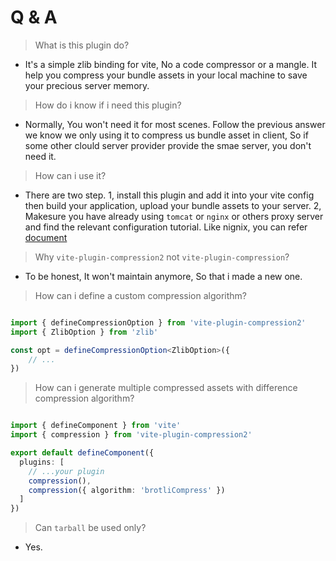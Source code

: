 # Q & A

> What is this plugin do?

- It's a simple zlib binding for vite, No a code compressor or a mangle. It help you compress your bundle assets in your local machine to save your precious server memory.

> How do i know if i need this plugin?

- Normally, You won't need it for most scenes. Follow the previous answer we know we only using it to compress us bundle asset in client, 
So if some other clould server provider provide the smae server, you don't need it.

> How can i use it?

- There are two step. 1, install this plugin and add it into your vite config then build your application, upload your bundle assets to your server.
2, Makesure you have already using `tomcat` or `nginx` or others proxy server and find the relevant configuration tutorial. Like nignix, you can refer
[document](https://nginx.org/en/docs/http/ngx_http_gzip_module.html)

> Why `vite-plugin-compression2` not `vite-plugin-compression`?

- To be honest, It won't  maintain anymore, So that i made a new one.

> How can i define a custom compression algorithm?

```ts

import { defineCompressionOption } from 'vite-plugin-compression2'
import { ZlibOption } from 'zlib'

const opt = defineCompressionOption<ZlibOption>({ 
    // ...
})

```

> How can i generate multiple compressed assets with difference compression algorithm?

```ts

import { defineComponent } from 'vite'
import { compression } from 'vite-plugin-compression2'

export default defineComponent({
  plugins: [
    // ...your plugin
    compression(),
    compression({ algorithm: 'brotliCompress' })
  ]
})


```

> Can `tarball` be used only?

- Yes.